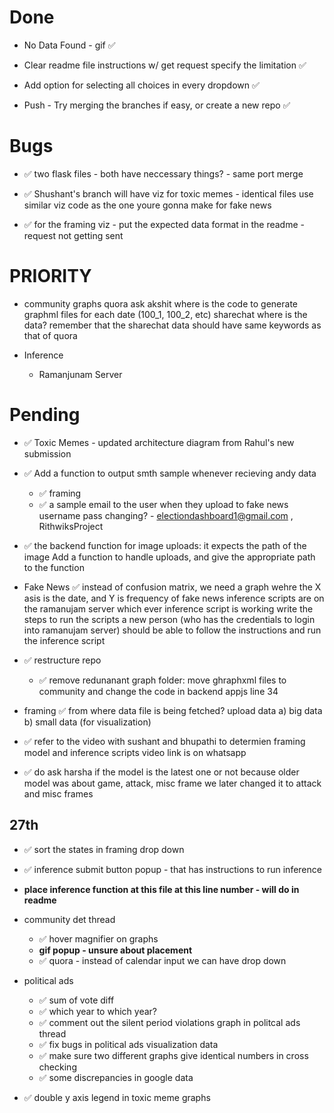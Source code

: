 # Done
- No Data Found - gif ✅

- Clear readme file instructions w/ get request specify the limitation ✅

- Add option for selecting all choices in every dropdown ✅

- Push - Try merging the branches if easy, or create a new repo ✅

# Bugs
- ✅ two flask files - both have neccessary things? - same port
    merge

- ✅ Shushant's branch will have viz for toxic memes - identical files
    use similar viz code as the one youre gonna make for fake news

- ✅ for the framing viz - put the expected data format in the readme - request not getting sent


# PRIORITY
- community graphs
    quora
        ask akshit where is the code to generate graphml files for each date (100_1, 100_2, etc)
    sharechat
        where is the data?
        remember that the sharechat data should have same keywords as that of quora

- Inference
    - Ramanjunam Server 

# Pending

- ✅  Toxic Memes - updated architecture diagram from Rahul's new submission

- ✅ Add a function to output smth sample whenever recieving andy data
    - ✅ framing
    - ✅ a sample email to the user when they upload to fake news
        username pass changing? - electiondashboard1@gmail.com , RithwiksProject

- ✅ the backend function for image uploads: it expects the path of the image 
    Add a function to handle uploads, and give the appropriate path to the function

- Fake News
    ✅ instead of confusion matrix, we need a graph wehre the X asis is the date, and Y is frequency of fake news
    inference scripts are on the ramanujam server
        which ever inference script is working 
        write the steps to run the scripts
        a new person (who has the credentials to login into ramanujam server)
        should be able to follow the instructions and run the inference script

- ✅ restructure repo 
    - ✅ remove redunanant graph folder: move ghraphxml files to community and change the code in backend appjs line 34

- framing 
    ✅ from where data file is being fetched?
    upload data
        a) big data
        b) small data (for visualization)

- ✅ refer to the video with sushant and bhupathi to determien framing model and inference scripts
    video link is on whatsapp

- ✅ do ask harsha if the model is the latest one or not
    because older model was about game, attack, misc frame
    we later changed it to attack and misc frames

## 27th

- ✅ sort the states in framing drop down

- ✅ inference submit button popup - that has instructions to run inference

- **place inference function at this file at this line number - will do in readme**

- community det thread
    - ✅ hover magnifier on  graphs
    - **gif popup - unsure about placement**
    - ✅ quora - instead of calendar input we can have drop down

- political ads
    - ✅ sum of vote diff
    - ✅ which year to which year?
    - ✅ comment out the silent period violations graph in politcal ads thread
    - ✅ fix bugs in political ads visualization data
    - ✅ make sure two different graphs give identical numbers in cross checking
    - ✅ some discrepancies in google data

- ✅ double y axis legend in toxic meme graphs
